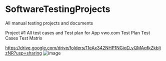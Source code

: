 # SoftwareTestingProjects
All manual testing projects and documents

Project #1 All test cases and Test plan for App vwo.com
Test Plan
Test Cases
Test Matrix

https://drive.google.com/drive/folders/11eAx342NHP1NGiqD_yQMAqfkZkbIjzNR?usp=sharing
![image](https://github.com/user-attachments/assets/3cf96437-f682-434f-927a-0c79cf5e14ed)


